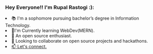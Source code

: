 <p align=left>
  <h3>Hey Everyone!! I'm Rupal Rastogi :):</h3>
  <li>📚 I'm a sophomore pursuing bachelor’s degree in Information Technology.</li>
  <li> 🌱I'm Currently learning WebDev(MERN).</li>
  <li> 🫰 An open source enthusiast.</li>
  <li> 👯 Looking to collaborate on open source projects and hackathons.</li>
  <li> <a href= "https://linktr.ee/RupalRastogi">📫 Let's connect.</a> </li>
  <p>&nbsp</p>

</p>
